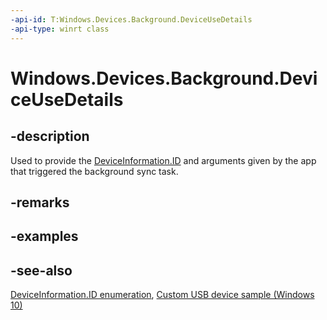 ```yaml
---
-api-id: T:Windows.Devices.Background.DeviceUseDetails
-api-type: winrt class
---
```


<!-- Class syntax.
public class DeviceUseDetails : Windows.Devices.Background.IDeviceUseDetails
-->

# Windows.Devices.Background.DeviceUseDetails

## -description
Used to provide the [DeviceInformation.ID](../windows.devices.enumeration/deviceinformation_id.md) and arguments given by the app that triggered the background sync task.

## -remarks

## -examples

## -see-also
[DeviceInformation.ID enumeration](../windows.devices.enumeration/deviceinformation_id.md), [Custom USB device sample (Windows 10)](https://go.microsoft.com/fwlink/p/?LinkId=620530)
